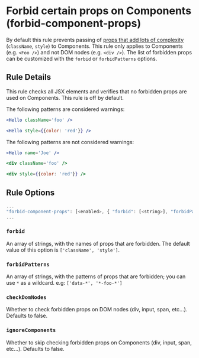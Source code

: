 # Forbid certain props on Components (forbid-component-props)

By default this rule prevents passing of [props that add lots of complexity](https://medium.com/brigade-engineering/don-t-pass-css-classes-between-components-e9f7ab192785) (`className`, `style`) to Components. This rule only applies to Components (e.g. `<Foo />`) and not DOM nodes (e.g. `<div />`). The list of forbidden props can be customized with the `forbid` or `forbidPatterns` options.

## Rule Details

This rule checks all JSX elements and verifies that no forbidden props are used
on Components. This rule is off by default.

The following patterns are considered warnings:

```jsx
<Hello className='foo' />
```

```jsx
<Hello style={{color: 'red'}} />
```

The following patterns are not considered warnings:

```jsx
<Hello name='Joe' />
```

```jsx
<div className='foo' />
```

```jsx
<div style={{color: 'red'}} />
```

## Rule Options

```js
...
"forbid-component-props": [<enabled>, { "forbid": [<string>], "forbidPatterns": [<string>], checkDomNodes: <boolean>, ignoreComponents: <boolean> }]
...
```

### `forbid`

An array of strings, with the names of props that are forbidden. The default value of this option is `['className', 'style']`.

### `forbidPatterns`

An array of strings, with the patterns of props that are forbidden; you can use `*` as a wildcard. e.g: `['data-*', '*-foo-*']`

### `checkDomNodes`

Whether to check forbidden props on DOM nodes (div, input, span, etc...). Defaults to false.

### `ignoreComponents`

Whether to skip checking forbidden props on Components (div, input, span, etc...). Defaults to false.
